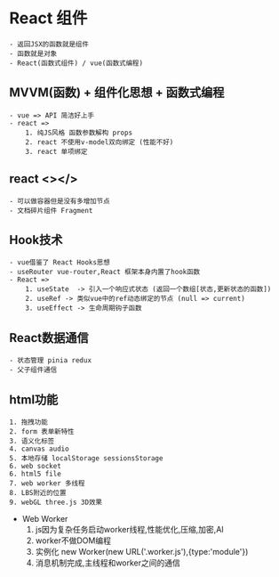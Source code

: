 # React 组件

    - 返回JSX的函数就是组件
    - 函数就是对象
    - React(函数式组件) / vue(函数式编程)

## MVVM(函数) + 组件化思想 + 函数式编程

    - vue => API 简洁好上手
    - react => 
        1. 纯JS风格 函数参数解构 props
        2. react 不使用v-model双向绑定 (性能不好)
        3. react 单项绑定

## react <></>

    - 可以做容器但是没有多增加节点
    - 文档碎片组件 Fragment

## Hook技术

    - vue借鉴了 React Hooks思想
    - useRouter vue-router,React 框架本身内置了hook函数
    - React =>
        1. useState  -> 引入一个响应式状态 (返回一个数组[状态,更新状态的函数])
        2. useRef -> 类似vue中的ref动态绑定的节点 (null => current)
        3. useEffect -> 生命周期钩子函数

## React数据通信

    - 状态管理 pinia redux
    - 父子组件通信

## html功能

    1. 拖拽功能
    2. form 表单新特性
    3. 语义化标签
    4. canvas audio
    5. 本地存储 localStorage sessionsStorage
    6. web socket
    6. html5 file
    7. web worker 多线程
    8. LBS附近的位置
    9. webGL three.js 3D效果

- Web Worker
    1. js因为复杂任务启动worker线程,性能优化,压缩,加密,AI
    2. worker不做DOM编程
    3. 实例化 new Worker(new URL('.worker.js'),{type:'module'})
    4. 消息机制完成,主线程和worker之间的通信
